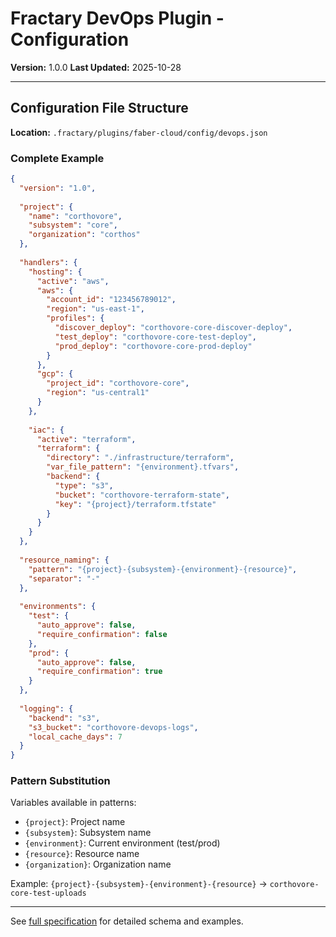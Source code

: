 # Fractary DevOps Plugin - Configuration

**Version:** 1.0.0
**Last Updated:** 2025-10-28

---

## Configuration File Structure

**Location:** `.fractary/plugins/faber-cloud/config/devops.json`

### Complete Example

```json
{
  "version": "1.0",
  
  "project": {
    "name": "corthovore",
    "subsystem": "core",
    "organization": "corthos"
  },
  
  "handlers": {
    "hosting": {
      "active": "aws",
      "aws": {
        "account_id": "123456789012",
        "region": "us-east-1",
        "profiles": {
          "discover_deploy": "corthovore-core-discover-deploy",
          "test_deploy": "corthovore-core-test-deploy",
          "prod_deploy": "corthovore-core-prod-deploy"
        }
      },
      "gcp": {
        "project_id": "corthovore-core",
        "region": "us-central1"
      }
    },
    
    "iac": {
      "active": "terraform",
      "terraform": {
        "directory": "./infrastructure/terraform",
        "var_file_pattern": "{environment}.tfvars",
        "backend": {
          "type": "s3",
          "bucket": "corthovore-terraform-state",
          "key": "{project}/terraform.tfstate"
        }
      }
    }
  },
  
  "resource_naming": {
    "pattern": "{project}-{subsystem}-{environment}-{resource}",
    "separator": "-"
  },
  
  "environments": {
    "test": {
      "auto_approve": false,
      "require_confirmation": false
    },
    "prod": {
      "auto_approve": false,
      "require_confirmation": true
    }
  },
  
  "logging": {
    "backend": "s3",
    "s3_bucket": "corthovore-devops-logs",
    "local_cache_days": 7
  }
}
```

### Pattern Substitution

Variables available in patterns:
- `{project}`: Project name
- `{subsystem}`: Subsystem name
- `{environment}`: Current environment (test/prod)
- `{resource}`: Resource name
- `{organization}`: Organization name

Example: `{project}-{subsystem}-{environment}-{resource}` → `corthovore-core-test-uploads`

---

See [full specification](fractary-faber-cloud-configuration.md) for detailed schema and examples.
